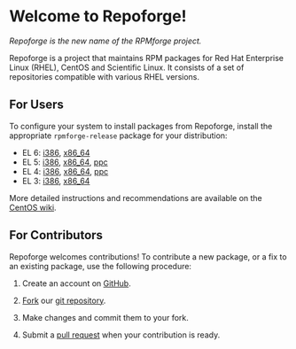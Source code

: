 # Welcome to Repoforge!

*Repoforge is the new name of the RPMforge project.*

Repoforge is a project that maintains RPM packages for Red Hat Enterprise Linux (RHEL), CentOS and Scientific Linux.
It consists of a set of repositories compatible with various RHEL versions.

## For Users

To configure your system to install packages from Repoforge, install the appropriate `rpmforge-release` package for your distribution:

* EL 6: [i386](http://packages.sw.be/rpmforge-release/rpmforge-release-0.5.2-2.el6.rf.i386.rpm), [x86_64](http://packages.sw.be/rpmforge-release/rpmforge-release-0.5.2-2.el6.rf.x86_64.rpm)
* EL 5: [i386](http://packages.sw.be/rpmforge-release/rpmforge-release-0.5.2-2.el5.rf.i386.rpm), [x86_64](http://packages.sw.be/rpmforge-release/rpmforge-release-0.5.2-2.el5.rf.x86_64.rpm), [ppc](http://pkgs.repoforge.org/rpmforge-release/rpmforge-release-0.5.1-1.el5.rf.ppc.rpm)
* EL 4: [i386](http://packages.sw.be/rpmforge-release/rpmforge-release-0.5.2-2.el4.rf.i386.rpm), [x86_64](http://packages.sw.be/rpmforge-release/rpmforge-release-0.5.2-2.el4.rf.x86_64.rpm), [ppc](http://pkgs.repoforge.org/rpmforge-release/rpmforge-release-0.5.1-1.el4.rf.ppc.rpm)
* EL 3: [i386](http://packages.sw.be/rpmforge-release/rpmforge-release-0.5.2-2.el3.rf.i386.rpm), [x86_64](http://packages.sw.be/rpmforge-release/rpmforge-release-0.5.2-2.el3.rf.x86_64.rpm)

More detailed instructions and recommendations are available on the [CentOS wiki](http://wiki.centos.org/AdditionalResources/Repositories/RPMForge).

## For Contributors

Repoforge welcomes contributions!  To contribute a new package, or a fix to an existing package, use the following procedure:

1. Create an account on [GitHub](https://github.com/).

2. [Fork](http://help.github.com/fork-a-repo/) our [git repository](https://github.com/repoforge/rpms).

3. Make changes and commit them to your fork.

4. Submit a [pull request](http://help.github.com/pull-requests/) when your contribution is ready.

